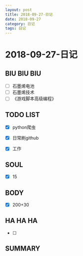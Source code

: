 ```yaml
---
layout: post
title: 2018-09-27-日记
date: 2018-09-27
category: 日记
tags: 日记
---
```

# 2018-09-27-日记
## BIU BIU BIU
- [ ] 石墨烯电池
- [ ] 石墨烯技术
- [ ] 《游戏脚本高级编程》
 
## TODO LIST
- [x] python爬虫
- [x] 日常刷github
- [x] 工作
 
 
## SOUL
- [x] 15
 
## BODY
- [x] 200+30
 
## HA HA HA
- [ ] 
 
## SUMMARY
 
 
